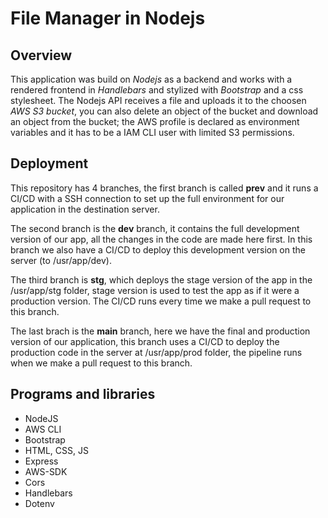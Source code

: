 # File Manager in Nodejs

## Overview
This application was build on *Nodejs* as a backend and works with a rendered frontend in *Handlebars* and stylized with *Bootstrap* and a css stylesheet. The Nodejs API receives a file and uploads it to the choosen *AWS S3 bucket*, you can also delete an object of the bucket and download an object from the bucket; the AWS profile is declared as environment variables and it has to be a IAM CLI user with limited S3 permissions.

## Deployment
This repository has 4 branches, the first branch is called **prev** and it runs a CI/CD with a SSH connection to set up the full environment for our application in the destination server.

The second branch is the **dev** branch, it contains the full development version of our app, all the changes in the code are made here first. In this branch we also have a CI/CD to deploy this development version on the server (to /usr/app/dev).

The third branch is **stg**, which deploys the stage version of the app in the /usr/app/stg folder, stage version is used to test the app as if it were a production version. The CI/CD runs every time we make a pull request to this branch.

The last brach is the **main** branch, here we have the final and production version of our application, this branch uses a CI/CD to deploy the production code in the server at /usr/app/prod folder, the pipeline runs when we make a pull request to this branch.

## Programs and libraries
- NodeJS
- AWS CLI
- Bootstrap
- HTML, CSS, JS
- Express
- AWS-SDK
- Cors
- Handlebars
- Dotenv